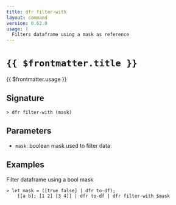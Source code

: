 ```yaml
---
title: dfr filter-with
layout: command
version: 0.62.0
usage: |
  Filters dataframe using a mask as reference
---
```


# `{{ $frontmatter.title }}`

<div style='white-space: pre-wrap;'>{{ $frontmatter.usage }}</div>

## Signature

```> dfr filter-with (mask)```

## Parameters

 -  `mask`: boolean mask used to filter data

## Examples

Filter dataframe using a bool mask
```shell
> let mask = ([true false] | dfr to-df);
    [[a b]; [1 2] [3 4]] | dfr to-df | dfr filter-with $mask
```
